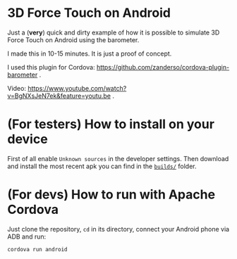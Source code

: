 # 3D Force Touch on Android

Just a (**very**) quick and dirty example of how it is possible to simulate 3D Force Touch on Android using the barometer.

I made this in 10-15 minutes. It is just a proof of concept.

I used this plugin for Cordova: https://github.com/zanderso/cordova-plugin-barometer .

Video: https://www.youtube.com/watch?v=BgNXsJeN7ek&feature=youtu.be .

# (For testers) How to install on your device

First of all enable `Unknown sources` in the developer settings.
Then download and install the most recent apk you can find in the [`builds/`](builds) folder.

# (For devs) How to run with Apache Cordova

Just clone the repository, `cd` in its directory, connect your Android phone via ADB and run:

`cordova run android`
